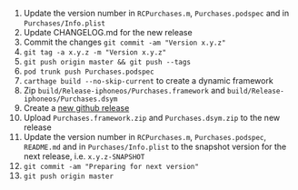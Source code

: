 1. Update the version number in `RCPurchases.m`, `Purchases.podspec` and in `Purchases/Info.plist`
1. Update CHANGELOG.md for the new release
1. Commit the changes `git commit -am "Version x.y.z"`
1. `git tag -a x.y.z -m "Version x.y.z"`
1. `git push origin master && git push --tags`
1. `pod trunk push Purchases.podspec`
1. `carthage build --no-skip-current` to create a dynamic framework
1. Zip `build/Release-iphoneos/Purchases.framework` and `build/Release-iphoneos/Purchases.dsym`
1. Create a [new github release](https://github.com/revenuecat/purchases-ios/releases)
1. Upload `Purchases.framework.zip` and `Purchases.dsym.zip` to the new release
1. Update the version number in `RCPurchases.m`, `Purchases.podspec`, `README.md` and in `Purchases/Info.plist` to the snapshot version for the next release, i.e. `x.y.z-SNAPSHOT`
1. `git commit -am "Preparing for next version"`
1. `git push origin master`
